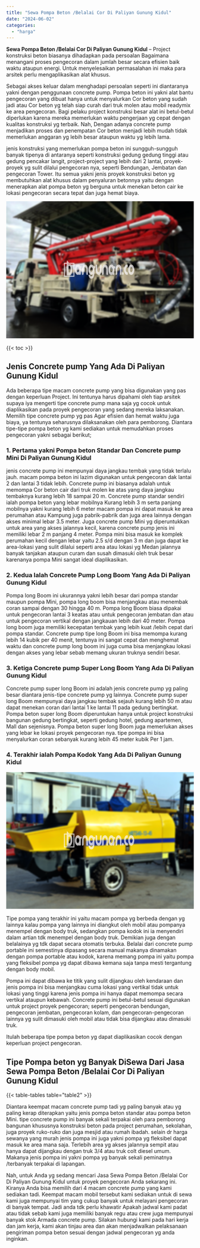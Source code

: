 ```yaml
---
title: "Sewa Pompa Beton /Belalai Cor Di Paliyan Gunung Kidul"
date: "2024-06-02"
categories: 
  - "harga"
---
```


**Sewa Pompa Beton /Belalai Cor Di Paliyan Gunung Kidul** – Project konstruksi beton biasanya dihadapkan pada persoalan Bagaimana menangani proses pengecoran dalam jumlah besar secara efisien baik waktu ataupun energi. Untuk menyelesaikan permasalahan ini maka para arsitek perlu mengaplikasikan alat khusus.

Sebagai akses keluar dalam menghadapi persoalan seperti ini diantaranya yakni dengan penggunaan concrete pump. Pompa beton ini yakni alat bantu pengecoran yang dibuat hanya untuk menyalurkan Cor beton yang sudah jadi atau Cor beton yg telah siap curah dari truk molen atau mobil readymix ke area pengecoran. Bagi pelaku project konstruksi besar alat ini betul-betul diperlukan karena mereka memerlukan waktu pengerjaan yg cepat dengan kualitas konstruksi yg terbaik. Nah, Dengan adanya concrete pump menjadikan proses dan penempatan Cor beton menjadi lebih mudah tidak memerlukan anggaran yg lebih besar ataupun waktu yg lebih lama.

jenis konstruksi yang memerlukan pompa beton ini sungguh-sungguh banyak tipenya di antaranya seperti konstruksi gedung gedung tinggi atau gedung pencakar langit, project-project yang lebih dari 2 lantai, proyek-proyek yg sulit dilalui pengecoran nya, seperti Bendungan, Jembatan dan pengecoran Tower. Itu semua yakni jenis proyek konstruksi beton yg membutuhkan alat khusus dalam penyaluran betonnya yaitu dengan menerapkan alat pompa beton yg berguna untuk menekan beton cair ke lokasi pengecoran secara tepat dan juga hemat biaya.

![Sewa Pompa Beton /Belalai Cor Di Paliyan Gunung Kidul](/images/sewa-concrete-pump-38.png)

{{< toc >}}

## Jenis Concrete pump Yang Ada Di Paliyan Gunung Kidul

Ada beberapa tipe macam concrete pump yang bisa digunakan yang pas dengan keperluan Project. Ini tentunya harus dipahami oleh tiap arsitek supaya iya mengerti tipe concrete pump mana saja yg cocok untuk diaplikasikan pada proyek pengecoran yang sedang mereka laksanakan. Memilih tipe concrete pump yg pas Agar efisien dan hemat waktu juga biaya, ya tentunya seharusnya dilaksanakan oleh para pemborong. Diantara tipe-tipe pompa beton yg kami sediakan untuk memudahkan proses pengecoran yakni sebagai berikut;

### 1\. Pertama yakni Pompa beton Standar Dan Concrete pump Mini Di Paliyan Gunung Kidul

jenis concrete pump ini mempunyai daya jangkau tembak yang tidak terlalu jauh. macam pompa beton ini lazim digunakan untuk pengecoran dak lantai 2 dan lantai 3 tidak lebih. Concrete pump ini biasanya adalah untuk memompa Cor beton cair dari truk molen ke atas yang daya jangkau tembaknya kurang lebih 18 sampai 20 m. Concrete pump standar sendiri ialah pompa beton yang lebar mobilnya Kurang lebih 3 m serta panjang mobilnya yakni kurang lebih 6 meter macam pompa ini dapat masuk ke area perumahan atau Kampung juga pabrik-pabrik dan juga area lainnya dengan akses minimal lebar 3.5 meter. Juga concrete pump Mini yg diperuntukkan untuk area yang akses jalannya kecil, karena concrete pump jenis ini memiliki lebar 2 m panjang 4 meter. Pompa mini bisa masuk ke komplek perumahan kecil dengan lebar yaitu 2.5 s/d dengan 3 m dan juga dapat ke area-lokasi yang sulit dilalui seperti area atau lokasi yg Medan jalannya banyak tanjakan ataupun curam dan susah dimasuki oleh truk besar karenanya pompa Mini sangat ideal diaplikasikan.

### 2\. Kedua Ialah Concrete Pump Long Boom Yang Ada Di Paliyan Gunung Kidul

Pompa long Boom ini ukurannya yakni lebih besar dari pompa standar maupun pompa Mini, pompa long boom bisa menjangkau atau menembak coran sampai dengan 30 hingga 40 m. Pompa long Boom biasa dipakai untuk pengecoran lantai 3 keatas atau untuk pengecoran jembatan dan atau untuk pengecoran vertikal dengan jangkauan lebih dari 40 meter. Pompa long boom juga memiliki kecepatan tembak yang lebih kuat /lebih cepat dari pompa standar. Concrete pump tipe long Boom ini bisa memompa kurang lebih 14 kubik per 40 menit, tentunya ini sangat cepat dan menghemat waktu dan concrete pump long boom ini juga cuma bisa menjangkau lokasi dengan akses yang lebar sebab memang ukuran truknya sendiri besar.

### 3\. Ketiga Concrete pump Super Long Boom Yang Ada Di Paliyan Gunung Kidul

Concrete pump super long Boom ini adalah jenis concrete pump yg paling besar diantara jenis-tipe concrete pump yg lainnya. Concrete pump super long Boom mempunyai daya jangkau tembak sejauh kurang lebih 50 m atau dapat menekan coran dari lantai 1 ke lantai 11 pada gedung bertingkat. Pompa beton super long Boom diperuntukan hanya untuk project konstruksi bangunan gedung bertingkat, seperti gedung hotel, gedung apartemen, Mall dan sejenisnya. Pompa beton super long Boom juga memerlukan akses yang lebar ke lokasi proyek pengecoran nya. tipe pompa ini bisa menyalurkan coran sebanyak kurang lebih 45 meter kubik Per 1 jam.

### 4\. Terakhir ialah Pompa Kodok Yang Ada Di Paliyan Gunung Kidul

![Sewa Pompa Beton /Belalai Cor Di Paliyan Gunung Kidul](/images/sewa-concrete-pump-20.png)

Tipe pompa yang terakhir ini yaitu macam pompa yg berbeda dengan yg lainnya kalau pompa yang lainnya ini diangkut oleh mobil atau pompanya menempel dengan body truk, sedangkan pompa kodok ini ia menyendiri dalam artian tdk menempel dengan body truk. Demikian juga dengan belalainya yg tdk dapat secara otomatis terbuka. Belalai dari concrete pump portable ini semestinya dipasang secara manual makanya dinamakan dengan pompa portable atau kodok, karena memang pompa ini yaitu pompa yang fleksibel pompa yg dapat dibawa kemana saja tanpa mesti tergantung dengan body mobil.

Pompa ini dapat dibawa ke titik yang sulit dijangkau oleh kendaraan dan jenis pompa ini bisa menjangkau cuma lokasi yang vertikal tidak untuk lokasi yang tinggi karena jenis pompa ini hanya dapat memompa secara vertikal ataupun kebawah. Concrete pump ini betul-betul sesuai digunakan untuk project proyek pengecoran; seperti pengecoran bendungan, pengecoran jembatan, pengecoran kolam, dan pengecoran-pengecoran lainnya yg sulit dimasuki oleh mobil atau tidak bisa dijangkau atau dimasuki truk.

Itulah beberapa tipe pompa beton yg dapat diaplikasikan cocok dengan keperluan project pengecoran.

## Tipe Pompa beton yg Banyak DiSewa Dari Jasa Sewa Pompa Beton /Belalai Cor Di Paliyan Gunung Kidul

{{< table-tables table="table2" >}}

Diantara keempat macam concrete pump tadi yg paling banyak atau yg paling kerap diterapkan yaitu jenis pompa beton standar atau pompa beton Mini. tipe concrete pump ini banyak sekali terpakai oleh para pemborong bangunan khususnya konstruksi beton pada project perumahan, sekolahan, juga proyek ruko-ruko dan juga mesjid atau rumah ibadah. selain dr harga sewanya yang murah jenis pompa ini juga yakni pompa yg fleksibel dapat masuk ke area mana saja. Terlebih area yg akses jalannya sempit atau hanya dapat dijangkau dengan truk 3/4 atau truk colt diesel umum. Makanya jenis pompa ini yakni pompa yg banyak sekali peminatnya /terbanyak terpakai di lapangan.

Nah, untuk Anda yg sedang mencari Jasa Sewa Pompa Beton /Belalai Cor Di Paliyan Gunung Kidul untuk proyek pengecoran Anda sekarang ini. Kiranya Anda bisa memilih dari 4 macam concrete pump yang kami sediakan tadi. Keempat macam mobil tersebut kami sediakan untuk di sewa kami juga mempunyai tim yang cukup banyak untuk melayani pengecoran di banyak tempat. Jadi anda tdk perlu khawatir Apakah jadwal kami padat atau tidak sebab kami juga memiliki banyak regu atau crew juga mempunyai banyak stok Armada concrete pump. Silakan hubungi kami pada hari kerja dan jam kerja, kami akan tinjau area dan akan menjadwalkan pelaksanaan pengiriman pompa beton sesuai dengan jadwal pengecoran yg anda inginkan.
